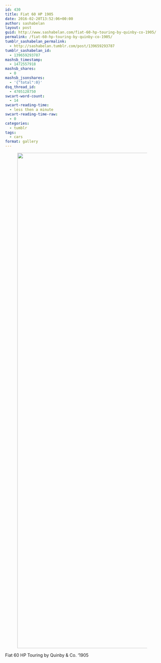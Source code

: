 ```yaml
---
id: 430
title: Fiat 60 HP 1905
date: 2016-02-20T13:52:06+00:00
author: sashabelan
layout: post
guid: http://www.sashabelan.com/fiat-60-hp-touring-by-quinby-co-1905/
permalink: /fiat-60-hp-touring-by-quinby-co-1905/
tumblr_sashabelan_permalink:
  - http://sashabelan.tumblr.com/post/139659293787
tumblr_sashabelan_id:
  - 139659293787
mashsb_timestamp:
  - 1472557918
mashsb_shares:
  - 0
mashsb_jsonshares:
  - '{"total":0}'
dsq_thread_id:
  - 4705128750
swcart-word-count:
  - 14
swcart-reading-time:
  - less then a minute
swcart-reading-time-raw:
  - 0
categories:
  - tumblr
tags:
  - cars
format: gallery
---
```

<div id='gallery-735' class='gallery galleryid-430 gallery-columns-1 gallery-size-full'>
  <figure class='gallery-item'> 
  
  <div class='gallery-icon portrait'>
    <img width="1080" height="1620" src="http://www.sashabelan.ru/wp-content/uploads/2016/02/tumblr_o2umivddZK1qarj97o1_1280.jpg" class="attachment-full size-full" alt="" srcset="http://www.sashabelan.ru/wp-content/uploads/2016/02/tumblr_o2umivddZK1qarj97o1_1280.jpg 1080w, http://www.sashabelan.ru/wp-content/uploads/2016/02/tumblr_o2umivddZK1qarj97o1_1280-200x300.jpg 200w, http://www.sashabelan.ru/wp-content/uploads/2016/02/tumblr_o2umivddZK1qarj97o1_1280-768x1152.jpg 768w, http://www.sashabelan.ru/wp-content/uploads/2016/02/tumblr_o2umivddZK1qarj97o1_1280-683x1024.jpg 683w, http://www.sashabelan.ru/wp-content/uploads/2016/02/tumblr_o2umivddZK1qarj97o1_1280-830x1245.jpg 830w, http://www.sashabelan.ru/wp-content/uploads/2016/02/tumblr_o2umivddZK1qarj97o1_1280-230x345.jpg 230w, http://www.sashabelan.ru/wp-content/uploads/2016/02/tumblr_o2umivddZK1qarj97o1_1280-350x525.jpg 350w" sizes="(max-width: 1080px) 100vw, 1080px" />
  </div></figure>
</div>

Fiat 60 HP Touring by Quinby & Co. ‘1905